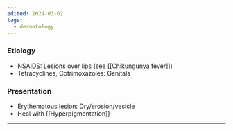 ```yaml
---
edited: 2024-03-02
tags:
  - dermatology
---
```


### Etiology
- NSAIDS: Lesions over lips (see [[Chikungunya fever]])
- Tetracyclines, Cotrimoxazoles: Genitals

### Presentation
- Erythematous lesion: Dry/erosion/vesicle
- Heal with [[Hyperpigmentation]] 

---
